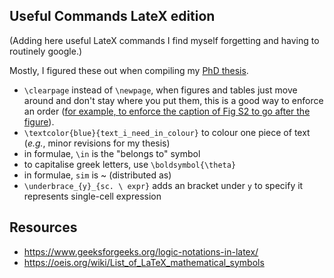 ## Useful Commands LateX edition
(Adding here useful LateX commands I find myself forgetting and having to routinely google.)

Mostly, I figured these out when compiling my [PhD thesis](https://github.com/annacuomo/PhD_Thesis/).

* ```\clearpage``` instead of ```\newpage```, when figures and tables just move around and don't stay where you put them, this is a good way to enforce an order ([for example, to enforce the caption of Fig S2 to go after the figure](https://github.com/annacuomo/CellRegMap_Supplementary_Methods/blob/main/supplementary_figures.tex)).
* ```\textcolor{blue}{text_i_need_in_colour}``` to colour one piece of text (_e.g._, minor revisions for my thesis)
* in formulae, ```\in``` is the "belongs to" symbol
* to capitalise greek letters, use ```\boldsymbol{\theta}```
* in formulae, ```sim``` is ~ (distributed as)
* ```\underbrace_{y}_{sc. \ expr}``` adds an bracket under ```y``` to specify it represents single-cell expression

## Resources

* https://www.geeksforgeeks.org/logic-notations-in-latex/
* https://oeis.org/wiki/List_of_LaTeX_mathematical_symbols
